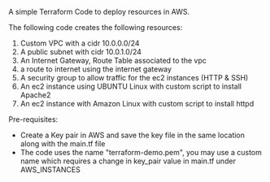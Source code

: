 A simple Terraform Code to deploy resources in AWS.

The following code creates the following resources:
  1. Custom VPC with a cidr 10.0.0.0/24
  2. A public subnet with cidr 10.0.1.0/24
  3. An Internet Gateway, Route Table associated to the vpc
  4. a route to internet using the internet gateway
  5. A security group to allow traffic for the ec2 instances (HTTP & SSH)
  6. An ec2 instance using UBUNTU Linux with custom script to install Apache2
  7. An ec2 instance with Amazon Linux with custom script to install httpd
     
Pre-requisites:
  - Create a Key pair in AWS and save the key file in the same location along with the main.tf file
  - The code uses the name "terraform-demo.pem", you may use a custom name which requires a change in key_pair value in main.tf under AWS_INSTANCES
